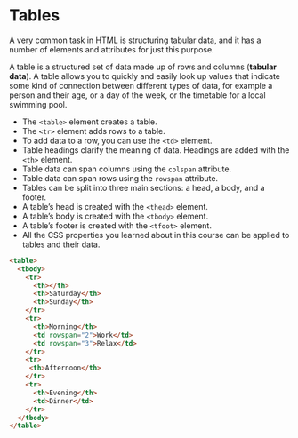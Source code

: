 # Tables

A very common task in HTML is structuring tabular data, and it has a number of elements and attributes for just this purpose.

A table is a structured set of data made up of rows and columns (**tabular data**). A table allows you to quickly and easily look up values that indicate some kind of connection between different types of data, for example a person and their age, or a day of the week, or the timetable for a local swimming pool.

- The `<table>` element creates a table.
- The `<tr>` element adds rows to a table.
- To add data to a row, you can use the `<td>` element.
- Table headings clarify the meaning of data. Headings are added with the `<th>` element.
- Table data can span columns using the `colspan` attribute.
- Table data can span rows using the `rowspan` attribute.
- Tables can be split into three main sections: a head, a body, and a footer.
- A table’s head is created with the `<thead>` element.
- A table’s body is created with the `<tbody>` element.
- A table’s footer is created with the `<tfoot>` element.
- All the CSS properties you learned about in this course can be applied to tables and their data.

```html
<table>
  <tbody>
    <tr>
      <th></th>
      <th>Saturday</th>
      <th>Sunday</th>
    </tr>
    <tr>
      <th>Morning</th>
      <td rowspan="2">Work</td>
      <td rowspan="3">Relax</td>
    </tr>
    <tr>
     <th>Afternoon</th>
    </tr>
    <tr>
      <th>Evening</th>
      <td>Dinner</td>
    </tr>
  </tbody>
</table>
```